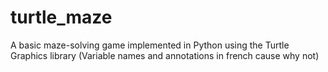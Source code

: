 # turtle_maze
A basic maze-solving game implemented in Python using the Turtle Graphics library (Variable names and annotations in french cause why not)

